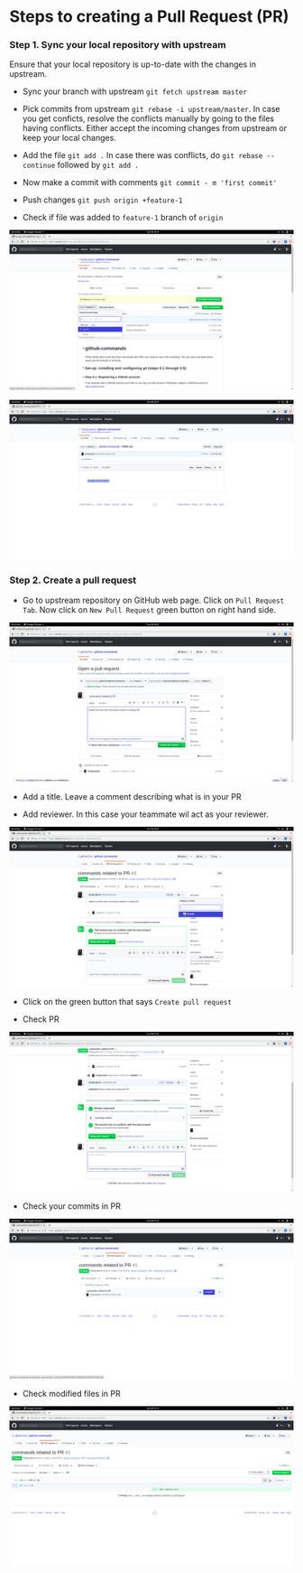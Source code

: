 # Steps to creating a Pull Request (PR)

### Step 1. Sync your local repository with upstream

Ensure that your local repository is up-to-date with the changes in upstream. 

   - Sync your branch with upstream  `git fetch upstream master`

   - Pick commits from upstream `git rebase -i upstream/master`. In case you get conficts, resolve the conflicts manually by going to the files having conflicts. Either accept the incoming changes from upstream or keep your local changes. 

   - Add the file `git add .` In case there was conflicts, do `git rebase --continue` followed by `git add .`

   - Now make a commit with comments `git commit - m 'first commit' `

   - Push changes `git push origin +feature-1`

   - Check if file was added to `feature-1` branch of `origin` 

   ![git branch console](/images/check_feature_1.png)

   ![git branch console](/images/check_feature_2.png)

 ### Step 2. Create a pull request

   - Go to upstream repository on GitHub web page. Click on `Pull Request Tab`. Now click on `New Pull Request` green button on right hand side.

   ![git branch console](/images/pr_1.png)

   - Add a title. Leave a comment describing what is in your PR

   - Add reviewer. In this case your teammate wil act as your reviewer. 
   
   ![git branch console](/images/add_reviewer_pr.png)

   - Click on the green button that says `Create pull request` 

   - Check PR
   
   ![git branch console](/images/pending_review.png)

   - Check your commits in PR
   
   ![git branch console](/images/check_commit_in_pr.png)

   - Check modified files in PR
   
   ![git branch console](/images/check_files_in_pr.png)